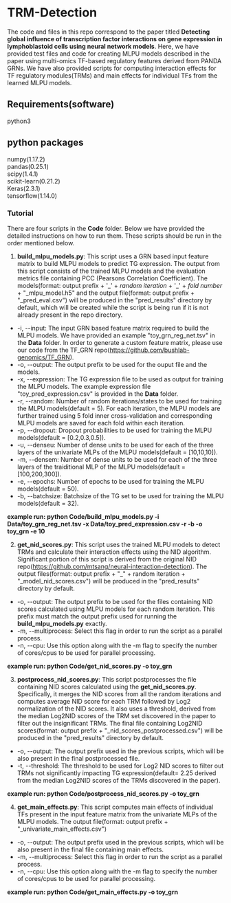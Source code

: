 # TRM-Detection
The code and files in this repo correspond to the paper titled **Detecting global influence of transcription factor interactions on gene expression in lymphoblastoid cells using neural network models**. Here, we have provided test files and code for creating MLPU models described in the paper using multi-omics TF-based regulatory features derived from PANDA GRNs. We have also provided scripts for computing interaction effects for TF regulatory modules(TRMs) and main effects for individual TFs from the learned MLPU models.

## Requirements(software)
python3

## python packages
numpy(1.17.2)\
pandas(0.25.1)\
scipy(1.4.1)\
scikit-learn(0.21.2)\
Keras(2.3.1)\
tensorflow(1.14.0)

### Tutorial
There are four scripts in the **Code** folder. Below we have provided the detailed instructions on how to run them. These scripts should be run in the order mentioned below.

1) **build_mlpu_models.py**: This script uses a GRN based input feature matrix to build MLPU models to predict TG expression. The output from this script consists of the trained MLPU models and the evaluation metrics file containing PCC (Pearsons Correlation Coefficient). The models(format: output prefix + '\_\' + *random iteration* + '\_\' + *fold number* + "_mlpu_model.h5" and the output file(format: output prefix + "_pred_eval.csv") will be produced in the "pred_results" directory by default, which will be created while the script is being run if it is not already present in the repo directory. 
* -i, --input: The input GRN based feature matrix required to build the MLPU models. We have provided an example "toy_grn_reg_net.tsv" in the **Data** folder. In order to generate a custom feature matrix, please use our code from the TF_GRN repo(https://github.com/bushlab-genomics/TF_GRN).
* -o, --output: The output prefix to be used for the ouput file and the models. 
* -x, --expression: The TG expression file to be used as output for training the MLPU models. The example expression file "toy_pred_expression.csv" is provided in the **Data** folder.
* -r, --random: Number of random iterations/states to be used for training the MLPU models(default = 5). For each iteration, the MLPU models are further trained using 5 fold inner cross-validation and corresponding MLPU models are saved for each fold within each iteration. 
* -p, --dropout: Dropout probabilities to be used for training the MLPU models(default = [0.2,0.3,0.5]).
* -u, --denseu: Number of dense units to be used for each of the three layers of the univariate MLPs of the MLPU models(default = [10,10,10]).
* -m, --densem: Number of dense units to be used for each of the three layers of the traiditional MLP of the MLPU models(default = [100,200,300]).
* -e, --epochs: Number of epochs to be used for training the MLPU models(default = 50). 
* -b, --batchsize: Batchsize of the TG set to be used for training the MLPU models(default = 32). 

**example run: python Code/build_mlpu_models.py -i Data/toy_grn_reg_net.tsv -x Data/toy_pred_expression.csv -r -b -o toy_grn -e 10**

2) **get_nid_scores.py**: This script uses the trained MLPU models to detect TRMs and calculate their interaction effects using the NID algorithm. Significant portion of this script is derived from the original NID repo(https://github.com/mtsang/neural-interaction-detection). The output files(format: output prefix + "_" + random iteration + "_model_nid_scores.csv") will be produced in the "pred_results" directory by default. 
* -o, --output: The output prefix to be used for the files containing NID scores calculated using MLPU models for each random iteration. This prefix must match the output prefix used for running the **build_mlpu_models.py** exactly. 
* -m, --multiprocess: Select this flag in order to run the script as a parallel process. 
* -n, --cpu: Use this option along with the -m flag to specify the number of cores/cpus to be used for parallel processing.

**example run: python Code/get_nid_scores.py -o toy_grn**

3) **postprocess_nid_scores.py**: This script postprocesses the file containing NID scores calculated using the **get_nid_scores.py**. Specifically, it merges the NID scores from all the random iterations and computes average NID score for each TRM followed by Log2 normalization of the NID scores. It also uses a threshold, derived from the median Log2NID scores of the TRM set discovered in the paper to filter out the insignificant TRMs. The final file containing Log2NID scores(format: output prefix + "_nid_scores_postprocessed.csv") will be produced in the "pred_results" directory by default. 
* -o, --output: The output prefix used in the previous scripts, which will be also present in the final postprocessed file. 
* -t, --threshold: The threshold to be used for Log2 NID scores to filter out TRMs not significantly impacting TG expression(default= 2.25 derived from the median Log2NID scores of the TRMs discovered in the paper). 

**example run: python Code/postprocess_nid_scores.py -o toy_grn**

4) **get_main_effects.py**: This script computes main effects of individual TFs present in the input feature matrix from the univariate MLPs of the MLPU models. The output file(format: output prefix + "_univariate_main_effects.csv")
* -o, --output: The output prefix used in the previous scripts, which will be also present in the final file containing main effects.
* -m, --multiprocess: Select this flag in order to run the script as a parallel process. 
* -n, --cpu: Use this option along with the -m flag to specify the number of cores/cpus to be used for parallel processing.

**example run: python Code/get_main_effects.py -o toy_grn**



